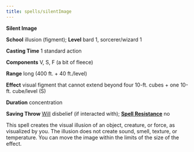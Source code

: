 ```yaml
---
title: spells/silentImage
---
```

 **Silent Image**

**School** illusion (figment); **Level** bard 1, sorcerer/wizard 1

**Casting Time** 1 standard action

**Components** V, S, F (a bit of fleece)

**Range** long (400 ft. + 40 ft./level)

**Effect** visual figment that cannot extend beyond four 10-ft. cubes + one 10-ft. cube/level (S)

**Duration** concentration

**Saving Throw** [Will](../combat.md#_will) disbelief (if interacted with); **[Spell Resistance](../glossary.md#_spell-resistance)** no

This spell creates the visual illusion of an object, creature, or force, as visualized by you. The illusion does not create sound, smell, texture, or temperature. You can move the image within the limits of the size of the effect.

